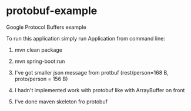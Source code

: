 # protobuf-example
Google Protocol Buffers example

To run this application simply run Application from command line:
1. mvn clean package
3. mvn spring-boot:run

1. I've got smaller json message from protbuf (rest/person=168 B, proto/person = 156 B)
2. I hadn't implemented work with protobuf like with ArrayBuffer on front
3. I've done maven skeleton fro protobuf
